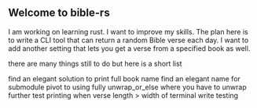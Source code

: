 ## Welcome to bible-rs 

I am working on learning rust.  I want to improve my skills.  The plan here is 
to write a CLI tool that can return a random Bible verse each day.  I want to add
another setting that lets you get a verse from a specified book as well.  





there are many things still to do but here is a short list 

find an elegant solution to print full book name 
find an elegant name for submodule 
pivot to using fully unwrap_or_else where you have to unwrap 
further test printing when verse length > width of terminal
write testing 
